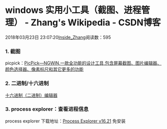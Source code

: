 
# windows 实用小工具（截图、进程管理） - Zhang's Wikipedia - CSDN博客


2018年03月23日 23:07:20[Inside_Zhang](https://me.csdn.net/lanchunhui)阅读数：595



### 1. 截图
picpick：[PicPick—NGWIN,一款全功能的设计工具,包含屏幕截图、图片编辑器、颜色选择器、像素标尺和其它更多的功能](http://ngwin.com/picpick)
### 2. 二进制/十六进制
[十六进制（二进制）编辑器](https://blog.csdn.net/lanchunhui/article/details/53066607)
### 3. process explorer：查看进程信息
process explorer 下载地址：[Process Explorer v16.21](https://docs.microsoft.com/en-us/sysinternals/downloads/process-explorer)
免安装


